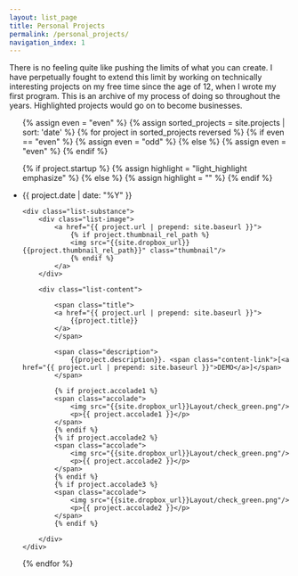 ```yaml
---
layout: list_page
title: Personal Projects
permalink: /personal_projects/
navigation_index: 1
---
```


There is no feeling quite like pushing the limits of what you can create. I have perpetually fought to extend this limit by working on technically interesting projects on my free time since the age of 12, when I wrote my first program. This is an archive of my process of doing so throughout the years. <span class="">Highlighted projects would go on to become businesses.</span> 

<ul class="posts projects">

{% assign even = "even" %}
{% assign sorted_projects = site.projects | sort: 'date' %}
{% for project in sorted_projects reversed %}
  {% if even == "even" %} {% assign even = "odd" %} 
  {% else %} {% assign even = "even" %}
  {% endif %}

  {% if project.startup %}
  {% assign highlight = "light_highlight emphasize" %}
  {% else %}
  {% assign highlight = "" %}
  {% endif %}

  <li class="{{ even }} {{highlight}}">
	<div class="list-date">{{ project.date | date: "%Y" }}</div>

	<div class="list-substance">
	    <div class="list-image">
		    <a href="{{ project.url | prepend: site.baseurl }}">
		    	{% if project.thumbnail_rel_path %}
			    <img src="{{site.dropbox_url}}{{project.thumbnail_rel_path}}" class="thumbnail"/>
		        {% endif %}
		    </a>	
		</div>

	    <div class="list-content">

	    	<span class="title">
		    <a href="{{ project.url | prepend: site.baseurl }}">
		    	{{project.title}}
			</a>
			</span>

		    <span class="description">
		    	{{project.description}}. <span class="content-link">[<a href="{{ project.url | prepend: site.baseurl }}">DEMO</a>]</span>
			</span>

			{% if project.accolade1 %}
			<span class="accolade">
				<img src="{{site.dropbox_url}}Layout/check_green.png"/>
				<p>{{ project.accolade1 }}</p>
			</span>
			{% endif %}
			{% if project.accolade2 %}
			<span class="accolade">
				<img src="{{site.dropbox_url}}Layout/check_green.png"/>
				<p>{{ project.accolade2 }}</p>
			</span>
			{% endif %}
			{% if project.accolade3 %}
			<span class="accolade">
				<img src="{{site.dropbox_url}}Layout/check_green.png"/>
				<p>{{ project.accolade2 }}</p>
			</span>
			{% endif %}

		</div>
	</div>

  </li>
{% endfor %}
</ul>
